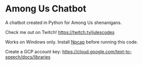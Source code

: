 # Among Us Chatbot

A chatbot created in Python for Among Us shenanigans.

Check me out on Twitch! https://twitch.tv/julescodes

Works on Windows only. Install [Npcap](https://nmap.org/npcap/) before running this code.

Create a GCP account key: https://cloud.google.com/text-to-speech/docs/libraries

